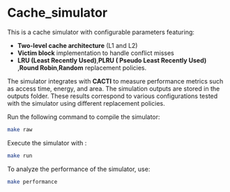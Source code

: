# Cache_simulator
This is a cache simulator with configurable parameters featuring:
- **Two-level cache architecture** (L1 and L2)
- **Victim block** implementation to handle conflict misses
- **LRU (Least Recently Used)**,**PLRU ( Pseudo Least Recently Used)** ,**Round Robin**,**Random** replacement policies.

The simulator integrates with **CACTI** to measure performance metrics such as access time, energy, and area.
The simulation outputs are stored in the outputs folder. These results correspond to various configurations tested with the simulator using different replacement policies.

Run the following command to compile the simulator:
```bash
make raw
```
Execute the simulator with :
```bash
make run
```
To analyze the performance of the simulator, use:
```bash
make performance
```

